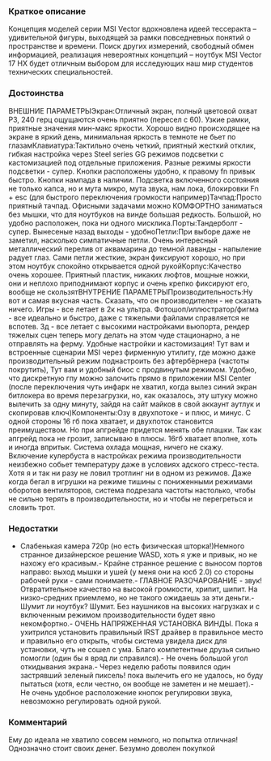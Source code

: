 ### **Краткое описание**
Концепция моделей серии MSI Vector вдохновлена идеей тессеракта – удивительной фигуры, выходящей за рамки повседневных понятий о пространстве и времени. Поиск других измерений, свободный обмен информацией, реализация невероятных концепций – ноутбук MSI Vector 17 HX будет отличным выбором для исследующих наш мир студентов технических специальностей.

### **Достоинства**
ВНЕШНИЕ ПАРАМЕТРЫЭкран:Отличный экран, полный цветовой охват P3, 240 герц ощущаются очень приятно (пересел с 60). Узкие рамки, приятные значения мин-макс яркости. Хорошо видно происходящее на экране в яркий день, минимальная яркость в темноте не бьет по глазамКлавиатура:Тактильно очень четкий, приятный жесткий отклик, гибкая настройка через Steel series GG режимов подсветки с кастомизацией под отдельные приложения. Разные режимы яркости подсветки - супер. Кнопки расположены удобно, к правому fn привык быстро. Кнопки нампада в наличии. Подсветка включенного состояния не только капса, но и мута микро, мута звука, нам лока, блокировки Fn + esc (для быстрого переключения громкости например)Тачпад:Просто приятный тачпад. Офисными задачами можно КОМФОРТНО заниматься без мышки, что для ноутбуков на винде большая редкость. Большой, но удобно расположен, пока ни одного мисклика.Порты:Тандерболт - супер. Вынесеные назад выходы - удобноПетли:При выборе даже не заметил, насколько симпатичные петли. Очень интересный металлический перелив от аквамарина до темной лаванды - напыление радует глаз. Сами петли жесткие, экран фиксируют хорошо, но при этом ноутбук спокойно открывается одной рукойКорпус:Качество очень хорошее. Приятный пластик, никаких люфтов, мощные ножки, они и неплохо приподнимают корпус и очень крепко фиксируют его, вообще не скользятВНУТРЕНИЕ ПАРАМЕТРЫПроизводительность:Ну вот и самая вкусная часть. Сказать, что он производителен - не сказать ничего. Игры - все летает в 2к на ультра. Фотошоп/иллюстратор/фигма - все идеально и быстро, даже с тяжелыми файлами справляется не вспотев. 3д - все летает с высокими настройками вьюпорта, рендер тяжелых сцен теперь могу делать на этом чуде стационарно, а не отправлять на ферму. Удобные настройки и кастомизация! Тут вам и встроенные сценарии MSI через фирменную утилиту, где можно даже производительный режим поднастроить без афтербёрнера (частоты покрутить), Тут вам и удобный биос с продвинутым режимом. Удобно, что дискретную гпу можно залочить прямо в приложении MSI Center (после переключения чуть инфарк не хватил, когда вылез синий экран битлокера во время перезагрузки, но, как оказалось, эту штуку можно вылечить за одну минуту, зайдя на сайт майков в свой аккаунт аутлук и скопировав ключ)Компоненты:Озу в двухпотоке - и плюс, и минус. С одной стороны 16 гб пока хватает, и двухпоток становится преимуществом. Но при апгрейде придется менять обе плашки. Так как апгрейд пока не грозит, записываю в плюсы. 16гб хватает вполне, хоть и иногда впритык. Система охлада мощная, ничего не скажу. Включение кулербуста в настройках режима производительности неизбежно собьет температуру даже в условиях адского стресс-теста. Хотя я и так ни разу не ловил тротлинг ни в одном из режимов. Даже когда бегал в игрушки на режиме тишины с пониженными режимами оборотов вентиляторов, система подрезала частоты настолько, чтобы не сильно терять в производительности, но и чтобы не перегреться и словить трот.

### **Недостатки**
- Слабенькая камера 720р (но есть физическая шторка!)Немного странное дизайнерское решение WASD, хоть я уже и привык, но не нахожу его красивым.- Крайне странное решение с выносом портов направо: выход мышки и ушей (у меня они на юсб 2.0) со стороны рабочей руки - сами понимаете.- ГЛАВНОЕ РАЗОЧАРОВАНИЕ - звук! Отвратительное качество на высокой громкости, хрипит, шипит. На низко-средних приемлемо, но не такого ожидаешь за эти деньги.- Шумит ли ноутбук? Шумит. Без наушников на высоких нагрузках и с включенным режимом производительности будет явно некомфортно.- ОЧЕНЬ НАПРЯЖЕННАЯ УСТАНОВКА ВИНДЫ. Пока я ухитрился установить правильный IRST драйвер в правильное место и правильно его открыть, чтобы система увидела диск для установки, чуть не сошел с ума. Благо компетентные друзья сильно помогли (один бы я вряд ли справился).- Не очень большой угол откидывания экрана.- Через неделю работы появился один застрявший зеленый пиксель! пока вылечить его не удалось, но буду пытаться (хотя, если честно, он вообще не заметен и не мешает).- Не очень удобное расположение кнопок регулировки звука, невозможно регулировать одной рукой.

### **Комментарий**
Ему до идеала не хватило совсем немного, но попытка отличная! Однозначно стоит своих денег. Безумно доволен покупкой

